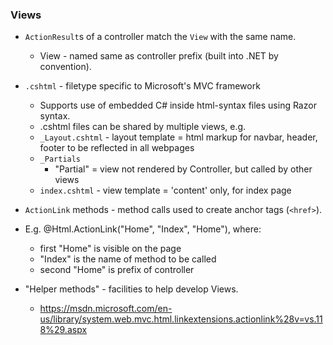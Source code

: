 ### Views
* `ActionResult`s of a controller match the `View` with the same name.
  * View - named same as controller prefix (built into .NET by convention).
* `.cshtml` - filetype specific to Microsoft's MVC framework
  * Supports use of embedded C# inside html-syntax files using Razor syntax.
  * .cshtml files can be shared by multiple views, e.g.
   * `_Layout.cshtml` - layout template = html markup for navbar, header, footer to be reflected in all webpages
   * `_Partials`
     * "Partial" = view not rendered by Controller, but called by other views
   * `index.cshtml` - view template = 'content' only, for index page

* `ActionLink` methods - method calls used to create anchor tags (`<href>`).
 * E.g.
@Html.ActionLink("Home", "Index", "Home"), where:
   *	first "Home" is visible on the page
   *	"Index" is the name of method to be called
   *	second "Home" is prefix of controller
  * "Helper methods" - facilities to help develop Views.
    *  https://msdn.microsoft.com/en-us/library/system.web.mvc.html.linkextensions.actionlink%28v=vs.118%29.aspx